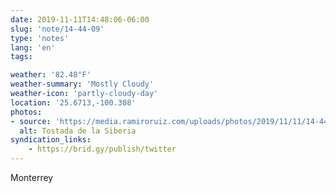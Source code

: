 ```yaml
---
date: 2019-11-11T14:48:06-06:00
slug: 'note/14-44-09'
type: 'notes'
lang: 'en'
tags:

weather: '82.48°F'
weather-summary: 'Mostly Cloudy'
weather-icon: 'partly-cloudy-day'
location: '25.6713,-100.308'
photos:
- source: 'https://media.ramiroruiz.com/uploads/photos/2019/11/11/14-44-09/tostada-de-la-siberia.jpeg'
  alt: Tostada de la Siberia
syndication_links:
    - https://brid.gy/publish/twitter
---
```

Monterrey